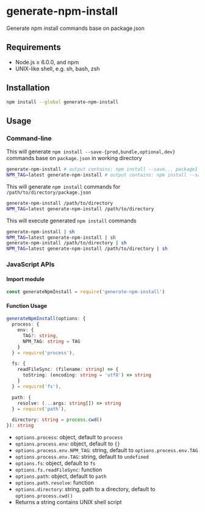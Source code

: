 # generate-npm-install

Generate npm install commands base on package.json

## Requirements

* Node.js ≥ 6.0.0, and npm
* UNIX-like shell, e.g. sh, bash, zsh

## Installation

```bash
npm install --global generate-npm-install
```

## Usage

### Command-line

This will generate `npm install --save-{prod,bundle,optional,dev}` commands base on `package.json` in working directory

```sh
generate-npm-install # output contains: npm install --save... package1 package2 ...
NPM_TAG=latest generate-npm-install # output contains: npm install --save... package1@latest package2@latest ...
```

This will generate `npm install` commands for `/path/to/directory/package.json`

```sh
generate-npm-install /path/to/directory
NPM_TAG=latest generate-npm-install /path/to/directory
```

This will execute generated `npm install` commands

```sh
generate-npm-install | sh
NPM_TAG=latest generate-npm-install | sh
generate-npm-install /path/to/directory | sh
NPM_TAG=latest generate-npm-install /path/to/directory | sh
```

### JavaScript APIs

#### Import module

```javascript
const generateNpmInstall = require('generate-npm-install')
```

#### Function Usage

```typescript
generateNpmInstall(options: {
  process: {
    env: {
      TAG?: string,
      NPM_TAG: string = TAG
    }
  } = require('process'),

  fs: {
    readFileSync: (filename: string) => {
      toString: (encoding: string = 'utf8') => string
    }
  } = require('fs'),

  path: {
    resolve: (...args: string[]) => string
  } = require('path'),

  directory: string = process.cwd()
}): string
```

* `options.process`: object, default to `process`
* `options.process.env`: object, default to `{}`
* `options.process.env.NPM_TAG`: string, default to `options.process.env.TAG`
* `options.process.env.TAG`: string, default to `undefined`
* `options.fs`: object, default to `fs`
* `options.fs.readFileSync`: function
* `options.path`: object, default to `path`
* `options.path.resolve`: function
* `options.directory`: string, path to a directory, default to `options.process.cwd()`
* Returns a string contains UNIX shell script
